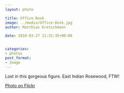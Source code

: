 ```yaml
---
layout: photo

title: Office Desk
image: ../media/Office-Desk.jpg
author: Matthias Kretschmann

date: 2010-03-27 21:31:35+00:00

  
categories:
- photos
post_format:
- Image
---
```


Lost in this gorgeous figure. East Indian Rosewood, FTW!

[Photo on Flickr](http://www.flickr.com/photos/krema/4482756484)
